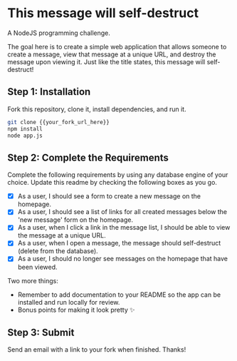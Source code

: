 # This message will self-destruct

A NodeJS programming challenge.

The goal here is to create a simple web application that allows someone to create a message, view that message at a unique URL, and destroy the message upon viewing it. Just like the title states, this message will self-destruct!

## Step 1: Installation

Fork this repository, clone it, install dependencies, and run it.

``` bash
git clone {{your_fork_url_here}}
npm install
node app.js
```

## Step 2: Complete the Requirements

Complete the following requirements by using any database engine of your choice. Update this readme by checking the following boxes as you go.

- [x] As a user, I should see a form to create a new message on the homepage.
- [x] As a user, I should see a list of links for all created messages below the 'new message' form on the homepage.
- [x] As a user, when I click a link in the message list, I should be able to view the message at a unique URL.
- [x] As a user, when I open a message, the message should self-destruct (delete from the database).
- [x] As a user, I should no longer see messages on the homepage that have been viewed.

Two more things:
* Remember to add documentation to your README so the app can be installed and run locally for review.
* Bonus points for making it look pretty :sparkles:

## Step 3: Submit

Send an email with a link to your fork when finished. Thanks!
